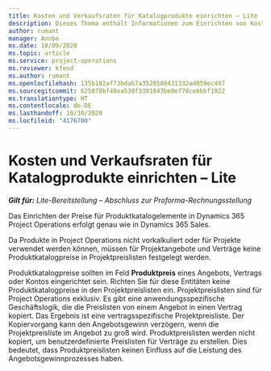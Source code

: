 ```yaml
---
title: Kosten und Verkaufsraten für Katalogprodukte einrichten – Lite
description: Dieses Thema enthält Informationen zum Einrichten von Kostensätzen und Verkaufsraten für Artikel in einem Produktkatalog.
author: rumant
manager: Annbe
ms.date: 10/09/2020
ms.topic: article
ms.service: project-operations
ms.reviewer: kfend
ms.author: rumant
ms.openlocfilehash: 135b182af73bdab7a3520589431332ad059ec497
ms.sourcegitcommit: 625878bf48ea530f3381843be0e778cebbbf1922
ms.translationtype: HT
ms.contentlocale: de-DE
ms.lasthandoff: 10/30/2020
ms.locfileid: "4176700"
---
```

# <a name="set-up-cost-and-sales-rates-for-catalog-products---lite"></a>Kosten und Verkaufsraten für Katalogprodukte einrichten – Lite

_**Gilt für:** Lite-Bereitstellung – Abschluss zur Proforma-Rechnungsstellung_


Das Einrichten der Preise für Produktkatalogelemente in Dynamics 365 Project Operations erfolgt genau wie in Dynamics 365 Sales.

Da Produkte in Project Operations nicht vorkalkuliert oder für Projekte verwendet werden können, müssen für Projektangebote und Verträge keine Produktkatalogpreise in Projektpreislisten festgelegt werden.

Produktkatalogpreise sollten im Feld **Produktpreis** eines Angebots, Vertrags oder Kontos eingerichtet sein. Richten Sie für diese Entitäten keine Produktkatalogpreise in den Projektpreislisten ein. Projektpreislisten sind für Project Operations exklusiv. Es gibt eine anwendungsspezifische Geschäftslogik, die die Preislisten von einem Angebot in einen Vertrag kopiert. Das Ergebnis ist eine vertragsspezifische Projektpreisliste. Der Kopiervorgang kann den Angebotsgewinn verzögern, wenn die Projektpreisliste im Angebot zu groß wird. Produktpreislisten werden nicht kopiert, um benutzerdefinierte Preislisten für Verträge zu erstellen. Dies bedeutet, dass Produktpreislisten keinen Einfluss auf die Leistung des Angebotsgewinnprozesses haben.
